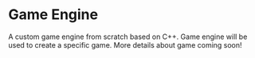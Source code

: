 # Game Engine
 A custom game engine from scratch based on C++. Game engine will be used to create a specific game. More details about game coming soon!
